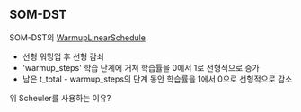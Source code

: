## SOM-DST
SOM-DST의 [WarmupLinearSchedule](https://huggingface.co/transformers/v1.2.0/_modules/pytorch_transformers/optimization.html)
- 선형 워밍업 후 선형 감쇠
- 'warmup_steps' 학습 단계에 거쳐 학습률을 0에서 1로 선형적으로 증가
- 남은 t_total - warmup_steps의 단계 동안 학습률을 1에서 0으로 선형적으로 감소

위 Scheuler를 사용하는 이유?
